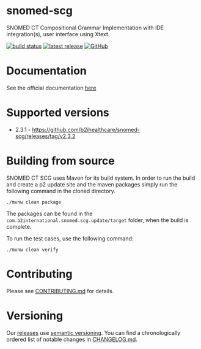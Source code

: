 # snomed-scg

SNOMED CT Compositional Grammar Implementation with IDE integration(s), user interface using Xtext.

[![build status](https://img.shields.io/github/actions/workflow/status/b2ihealthcare/snomed-scg/maven.yml?branch=main&style=flat-square)](https://github.com/b2ihealthcare/snomed-scg/actions)
[![latest release](https://img.shields.io/github/tag/b2ihealthcare/snomed-scg.svg?style=flat-square)](https://github.com/b2ihealthcare/snomed-scg/releases/tag/v2.3.2)
[![GitHub](https://img.shields.io/github/license/b2ihealthcare/snomed-scg.svg?style=flat-square)](https://github.com/b2ihealthcare/snomed-scg/blob/main/LICENSE)

# Documentation

See the official documentation [here](http://snomed.org/scg)

# Supported versions

* 2.3.1 - https://github.com/b2ihealthcare/snomed-scg/releases/tag/v2.3.2

# Building from source

SNOMED CT SCG uses Maven for its build system. In order to run the build and create a p2 update site and the maven packages simply run the following command in the cloned directory. 

    ./mvnw clean package

The packages can be found in the `com.b2international.snomed.scg.update/target` folder, when the build is complete.

To run the test cases, use the following command:

    ./mvnw clean verify

# Contributing

Please see [CONTRIBUTING.md](CONTRIBUTING.md) for details.

# Versioning

Our [releases](https://github.com/b2ihealthcare/snomed-scg/releases) use [semantic versioning](http://semver.org). You can find a chronologically ordered list of notable changes in [CHANGELOG.md](CHANGELOG.md).
